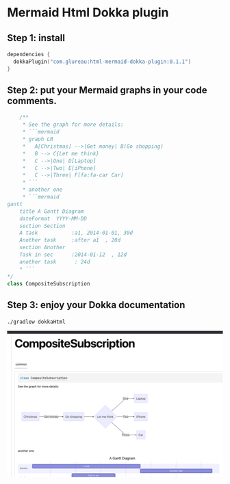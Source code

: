 # Mermaid Html Dokka plugin

## Step 1: install

```kotlin
dependencies {
  dokkaPlugin("com.glureau:html-mermaid-dokka-plugin:0.1.1")
}
```

## Step 2: put your Mermaid graphs in your code comments.

```kotlin
    /**
     * See the graph for more details:
     * ```mermaid
     * graph LR
     *   A[Christmas] -->|Get money| B(Go shopping)
     *   B --> C{Let me think}
     *   C -->|One| D[Laptop]
     *   C -->|Two| E[iPhone]
     *   C -->|Three| F[fa:fa-car Car]
     * ```
     * another one
     * ```mermaid
gantt
    title A Gantt Diagram
    dateFormat  YYYY-MM-DD
    section Section
    A task           :a1, 2014-01-01, 30d
    Another task     :after a1  , 20d
    section Another
    Task in sec      :2014-01-12  , 12d
    another task      : 24d
    * ```
*/
class CompositeSubscription
```

## Step 3: enjoy your Dokka documentation

`./gradlew dokkaHtml`

![img.png](doc/img.png)

